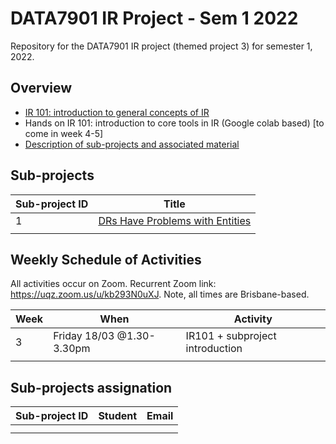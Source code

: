 # DATA7901 IR Project - Sem 1 2022
Repository for the DATA7901 IR project (themed project 3) for semester 1, 2022.


## Overview

- [IR 101: introduction to general concepts of IR](https://github.com/ielab/DATA7901-IR-project-2022-sem1/blob/main/IR101/IR101.pdf)
- Hands on IR 101: introduction to core tools in IR (Google colab based) [to come in week 4-5]
- [Description of sub-projects and associated material](https://github.com/ielab/DATA7901-IR-project-2022-sem1/tree/main/sub-projects)


## Sub-projects

| Sub-project ID | Title                             |
|----------------|-----------------------------------|
|       1        | [DRs Have Problems with Entities](https://github.com/ielab/DATA7901-IR-project-2022-sem1/tree/main/sub-projects/1)   |
|                |                                   |



## Weekly Schedule of Activities

All activities occur on Zoom. Recurrent Zoom link: https://uqz.zoom.us/u/kb293N0uXJ.
Note, all times are Brisbane-based.

| Week | When                         | Activity |
|------|------------------------------|----------------------------------------|
|  3   | Friday 18/03 @1.30-3.30pm    |IR101 + subproject introduction         |
|      |                              |                                        |

## Sub-projects assignation

| Sub-project ID | Student | Email |
|----------------|---------|-------|
|                |         |       |
|                |         |       |
